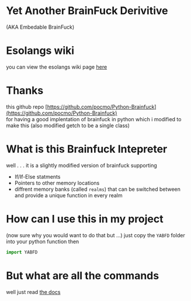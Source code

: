 # Yet Another BrainFuck Derivitive
(AKA Embedable BrainFuck)

# Esolangs wiki
you can view the esolangs wiki page [here](https://esolangs.org/wiki/YABFD)

# Thanks
this github repo [https://github.com/pocmo/Python-Brainfuck](https://github.com/pocmo/Python-Brainfuck)<br>
for having a good implentation of brainfuck in python which i modified to make this (also modified getch to be a single class)

# What is this Brainfuck Intepreter
well . . . it is a slightly modified version of brainfuck supporting
* If/If-Else statments
* Pointers to other memory locations
* diffrent memory banks (called `realms`) that can be switched between and provide a unique function in every realm

# How can I use this in my project
(now sure why you would want to do that but ...)
just copy the `YABFD` folder into your python function then
```python
import YABFD
```

# But what are all the commands
well just read [the docs](docs.md)
